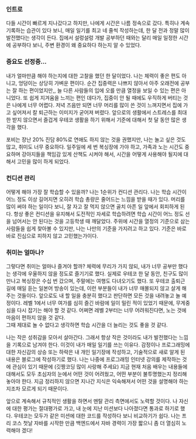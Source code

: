 ### 인트로

다들 시간이 빠르게 지나갔다고 하지만, 나에게 시간은 나름 정속으로 갔다. 
특히나 계속 기록하는 습관이 있다 보니, 매일 일기를 최고 네 줄씩 작성하는데, 한 달 전과 정말 많이 발전했다는 생각이 든다. 
집에서 설렁설렁 개발 공부하던 때와는 달리 매일 일정한 시간에 공부하다 보니, 주변 환경이 왜 중요하다 하는지 알 수 있었다.

### 중요도 선정중...

내가 얼마만큼 해야 하는지에 대한 고찰을 했던 한 달이었다. 
나는 체력이 좋은 편도 아니고, 엉덩이는 상당히 가벼운 편이다. 
순간 집중력은 나쁘지 않아서 아주 오래전에 공부는 잘 하는 편이었지만,, 늘 다른 사람들의 입에 오를 만큼 열정을 보일 수 있는 편은 아니었다.
또 쉽게 지겨움을 느끼는 편인 데다가, 집중이 안 될 때에도 우직하게 버티는 것은 나에게 너무 어렵다. 
저녁 즈음만 되면 너무 머리를 많이 쓴 것이 느껴지면서 집에 가고 싶어져서 칼 퇴근하는 이미지가 굳어져 버렸다. 
앞으로의 생활에서 스트레스를 최대한 받지 않으면서 즐겁게 우테코 생활을 하기 위해서 기준에 대해서 첫 달 동안 많은 생각을 했다.

포비는 장난 20% 진담 80%로 연애도 하지 않는 것을 권했지만, 나는 놀고 싶은 것도 많고, 취미도 너무 중요하다. 
일주일에 세 번 복싱장에 가야 하고, 가족과 노는 시간도 중요하며 강아지들을 책임감 있게 산책도 시켜야 해서, 시간을 어떻게 사용해야 될지에 대해서 고민을 많이 하게 되었다.

### 컨디션 관리

어떻게 해야 가장 잘 학습할 수 있을까? 
나는 1순위가 컨디션 관리다. 
나는 학습 시간이 어느 정도 이상 길어지면 오히려 학습 총량은 줄어드는 느낌을 받을 때가 있다. 머리를 많이 써야 하는 일이다 보니, 잘 자고 잘 먹지 않으면 골치 아픈 일 앞에서 회피하게 된다. 
항상 좋은 컨디션을 유지해서 도전적인 자세로 학습하려면 학습 시간이 어느 정도 선을 넘어서는 안 된다는 것을 고등학생 때 깨달았다.
주위에 시간을 열정의 기준으로 삼는 사람들을 쉽게 찾아볼 수 있지만, 나는 나만의 기준을 가지려고 하고 있다. 
기준은 바로바로 진심으로 피하지 않고 고민했는가이다. 

### 취미는 얼마나?

그렇다면 취미는 얼마나 즐겨야 할까? 
체력에 무리가 가지 않되, 내가 너무 공부만 했다는 생각에 우울하지 않을 정도로 즐기기로 했다. 실제로 우테코 한 달 동안, 친구도 많이 만나고 복싱장은 수십 번 갔으며, 주말에는 여행도 다녀오기도 했다. 
또 우테코 출퇴근 길에 매일 듣는 일본어 방송이 있는데, 이런 부분들이 내가 너무 매몰되지 않고 살게 해주는 것들이다. 
앞으로도 내 할 일을 충분히 했다고 판단하면 모든 것을 내려놓고 놀 예정이다. 
레벨 1에서 너무 여가를 심히 즐긴 바람에 일이 밀린 적이 있었기 때문에, 무게중심을 다시 잡기는 해야 할 것 같다. 
어쩌면 레벨 2부터는 너무 어려워진다면, 노는 것에 마음이 편하지 않을 것 같다.   
그때 제대로 놀 수 없다고 생각하면 학습 시간을 더 늘리는 것도 좋을 것 같다.

나는 작은 성취감을 모아서 살아간다. 
그래서 항상 작은 것이라도 내가 발전했다는 느낌을 기록으로 남겨야 한다. 
이것이 내가 매일 일기를 쓰는 이유다. 
감정이나 프로그래밍에 대한 자신감의 상승 또는 하락은 내 개인 일기장에 작성하고, 기술적으로 새로 알게 된 내용은 블로그에 작성하기로 했다.
나는 나중에 프로그래밍 인터넷 강의를 제작하는 것에 관심이 있기 때문에 (깃짱코딩 많이 사랑해 주세요) 지금 현재 처음 배우는 내용들에 대해서도 모두 초심자의 눈에서 어떤 것이 어려웠고, 어떤 부분이 불투명했는지 정리해 놓아야 한다. 
지금 정리하지 않으면 지나간 지식은 익숙해져서 어떤 것을 설명해야 하는지조차 모르게 되기 때문이다. 

앞으로 계속해서 규칙적인 생활을 하면서 멘탈 관리 측면에서도 노력할 것이다. 
나 자신에 대한 평가는 절대평가로 가고, 내 눈에 지난 미션보다 나아졌다면 통과로 하기로 했다. 
우테코는 모두가 같은 미션에 대한 코드를 작성하다 보니 비교하기가 쉽다. 
나는 프리 코스 첫날 자바를 시작한 만큼 백엔드에서 자바 경력이 가장 짧으니 좀 더 열심히 노력해야 겠다! 
